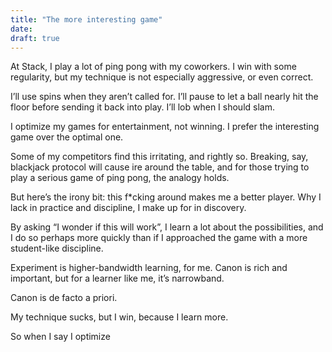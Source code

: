 ```yaml
---
title: "The more interesting game"
date: 
draft: true
---
```


At Stack, I play a lot of ping pong with my coworkers. I win with some regularity, but my technique is not especially aggressive, or even correct.

I’ll use spins when they aren’t called for. I’ll pause to let a ball nearly hit the floor before sending it back into play. I’ll lob when I should slam.

I optimize my games for entertainment, not winning. I prefer the interesting game over the optimal one.

Some of my competitors find this irritating, and rightly so. Breaking, say, blackjack protocol will cause ire around the table, and for those trying to play a serious game of ping pong, the analogy holds.

But here’s the irony bit: this f*cking around makes me a better player. Why I lack in practice and discipline, I make up for in discovery.

By asking “I wonder if this will work”, I learn a lot about the possibilities, and I do so perhaps more quickly than if I approached the game with a more student-like discipline.

Experiment is higher-bandwidth learning, for me. Canon is rich and important, but for a learner like me, it’s narrowband.

Canon is de facto a priori.

My technique sucks, but I win, because I learn more.

So when I say I optimize
